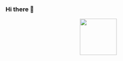 ### Hi there 👋

<div id="header" align="center">

  <img src="https://www.canva.com/design/DAE-0ns6nOM/9X_frhqm5VUUByofaUP2cA/edit?utm_content=DAE-0ns6nOM&utm_campaign=designshare&utm_medium=link2&utm_source=sharebutton" width="100"/>

</div>

<!--
**jibreel1/jibreel1** is a ✨ _special_ ✨ repository because its `README.md` (this file) appears on your GitHub profile.

Here are some ideas to get you started:

- 🔭 I’m currently working on ...
- 🌱 I’m currently learning ...
- 👯 I’m looking to collaborate on ...
- 🤔 I’m looking for help with ...
- 💬 Ask me about ...
- 📫 How to reach me: ...
- 😄 Pronouns: ...
- ⚡ Fun fact: ...
-->
